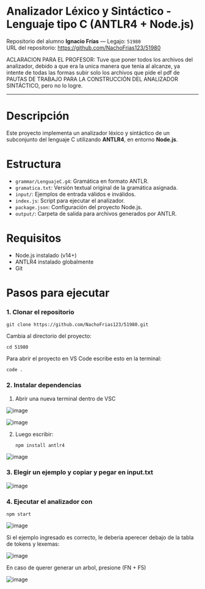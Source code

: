 # Analizador Léxico y Sintáctico - Lenguaje tipo C (ANTLR4 + Node.js)

Repositorio del alumno **Ignacio Frías** — Legajo: `51980`  
URL del repositorio: https://github.com/NachoFrias123/51980

ACLARACION PARA EL PROFESOR: Tuve que poner todos los archivos del analizador, debido a que era la unica manera que tenia al alcanze, ya intente de todas las formas subir solo los archivos que pide el pdf de PAUTAS DE TRABAJO PARA LA CONSTRUCCIÓN DEL ANALIZADOR SINTÁCTICO, pero no lo logre.

---

# Descripción

Este proyecto implementa un analizador léxico y sintáctico de un subconjunto del lenguaje C utilizando **ANTLR4**, en entorno **Node.js**.


# Estructura

- `grammar/LenguajeC.g4`: Gramática en formato ANTLR.
- `gramatica.txt`: Versión textual original de la gramática asignada.
- `input/`: Ejemplos de entrada válidos e inválidos.
- `index.js`: Script para ejecutar el analizador.
- `package.json`: Configuración del proyecto Node.js.
- `output/`: Carpeta de salida para archivos generados por ANTLR.

# Requisitos

- Node.js instalado (v14+)
- ANTLR4 instalado globalmente
- Git


# Pasos para ejecutar

### 1. Clonar el repositorio

    git clone https://github.com/NachoFrias123/51980.git


Cambia al directorio del proyecto:

    cd 51980

Para abrir el proyecto en VS Code escribe esto en la terminal:

    code .


### 2. Instalar dependencias
1. Abrir una nueva terminal dentro de VSC

![image](https://github.com/user-attachments/assets/10d87028-78c1-4cee-ba38-ef24d0be4664)

![image](https://github.com/user-attachments/assets/b170c251-6240-43cd-aae5-91a90a219cbd)

2. Luego escribir:

       npm install antlr4

  ![image](https://github.com/user-attachments/assets/356aa9e1-32a9-4d90-9909-87d2c482c8e3)

### 3. Elegir un ejemplo y copiar y pegar en input.txt
 
![image](https://github.com/user-attachments/assets/3c7c372b-2fe7-4d81-9dab-63c64e5b4013)


### 4. Ejecutar el analizador con
    npm start
    
![image](https://github.com/user-attachments/assets/d6798548-813c-46b4-9dc4-b59b73ff0264)

Si el ejemplo ingresado es correcto, le deberia aperecer debajo de la tabla de tokens y lexemas:

![image](https://github.com/user-attachments/assets/bb60136e-74fc-4062-a23b-2e674d121808)

En caso de querer generar un arbol, presione (FN + F5)

![image](https://github.com/user-attachments/assets/a1d9e3cb-b197-4f81-80d9-6c3537289b52)

